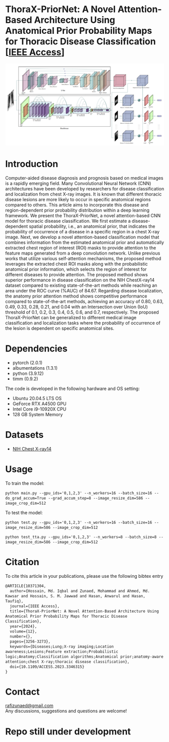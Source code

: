 # ThoraX-PriorNet: A Novel Attention-Based Architecture Using Anatomical Prior Probability Maps for Thoracic Disease Classification [[IEEE Access](https://ieeexplore.ieee.org/document/10371304)]

![](assets/thoraX_priorNet_2023.png)

# Introduction
Computer-aided disease diagnosis and prognosis based on medical images is a rapidly emerging field. Many Convolutional Neural Network (CNN) architectures have been developed by researchers for disease classification and localization from chest X-ray images. It is known that different thoracic disease lesions are more likely to occur in specific anatomical regions compared to others. This article aims to incorporate this disease and region-dependent prior probability distribution within a deep learning framework. We present the ThoraX-PriorNet, a novel attention-based CNN model for thoracic disease classification. We first estimate a disease-dependent spatial probability, i.e., an anatomical prior, that indicates the probability of occurrence of a disease in a specific region in a chest X-ray image. Next, we develop a novel attention-based classification model that combines information from the estimated anatomical prior and automatically extracted chest region of interest (ROI) masks to provide attention to the feature maps generated from a deep convolution network. Unlike previous works that utilize various self-attention mechanisms, the proposed method leverages the extracted chest ROI masks along with the probabilistic anatomical prior information, which selects the region of interest for different diseases to provide attention. The proposed method shows superior performance in disease classification on the NIH ChestX-ray14 dataset compared to existing state-of-the-art methods while reaching an area under the ROC curve (%AUC) of 84.67. Regarding disease localization, the anatomy prior attention method shows competitive performance compared to state-of-the-art methods, achieving an accuracy of 0.80, 0.63, 0.49, 0.33, 0.28, 0.21, and 0.04 with an Intersection over Union (IoU) threshold of 0.1, 0.2, 0.3, 0.4, 0.5, 0.6, and 0.7, respectively. The proposed ThoraX-PriorNet can be generalized to different medical image classification and localization tasks where the probability of occurrence of the lesion is dependent on specific anatomical sites.

# Dependencies
- pytorch (2.0.1)
- albumentations (1.3.1)
- python (3.9.12)
- timm (0.9.2)

The code is developed in the following hardware and OS setting:
- Ubuntu 20.04.5 LTS OS
- GeForce RTX A4500 GPU
- Intel Core i9-10920X CPU
- 128 GB System Memory

# Datasets
- [NIH Chest X-ray14](https://www.kaggle.com/datasets/nih-chest-xrays/data)

# Usage
To train the model:
```
python main.py --gpu_ids='0,1,2,3' --n_workers=16 --batch_size=16 --do_grad_accum=True --grad_accum_step=8 --image_resize_dim=586 --image_crop_dim=512
```
To test the model:
```
python test.py --gpu_ids='0,1,2,3' --n_workers=16 --batch_size=16 --image_resize_dim=586 --image_crop_dim=512
```
```
python test_tta.py --gpu_ids='0,1,2,3' --n_workers=8 --batch_size=8 --image_resize_dim=586 --image_crop_dim=512
```

# Citation
To cite this article in your publications, please use the following bibtex entry
```
@ARTICLE{10371304,
  author={Hossain, Md. Iqbal and Zunaed, Mohammad and Ahmed, Md. Kawsar and Hossain, S. M. Jawwad and Hasan, Anwarul and Hasan, Taufiq},
  journal={IEEE Access}, 
  title={ThoraX-PriorNet: A Novel Attention-Based Architecture Using Anatomical Prior Probability Maps for Thoracic Disease Classification}, 
  year={2024},
  volume={12},
  number={},
  pages={3256-3273},
  keywords={Diseases;Lung;X-ray imaging;Location awareness;Lesions;Feature extraction;Probabilistic logic;Anatomy;Classification algorithms;Anatomical prior;anatomy-aware attention;chest X-ray;thoracic disease classification},
  doi={10.1109/ACCESS.2023.3346315}
}
```

# Contact
rafizunaed@gmail.com <br>
Any discussions, suggestions and questions are welcome!

# Repo still under development